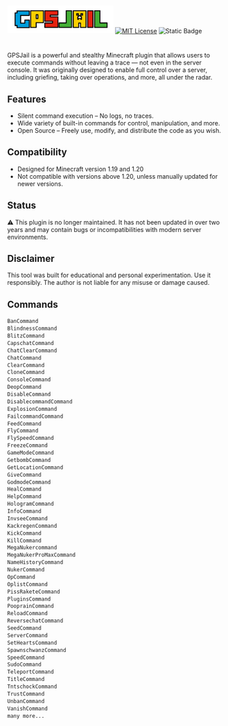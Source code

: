 ![Logo](https://github.com/Melih61/GPSJail-Minecraft/blob/main/logo.png?raw=true)
[![MIT License](https://img.shields.io/badge/License-MIT-green.svg)](https://choosealicense.com/licenses/mit/)
![Static Badge](https://img.shields.io/badge/Version-5.0-blue)
#

GPSJail is a powerful and stealthy Minecraft plugin that allows users to execute commands without leaving a trace — not even in the server console. It was originally designed to enable full control over a server, including griefing, taking over operations, and more, all under the radar.

## Features
- Silent command execution – No logs, no traces.
- Wide variety of built-in commands for control, manipulation, and more.
- Open Source – Freely use, modify, and distribute the code as you wish.

## Compatibility
- Designed for Minecraft version 1.19 and 1.20
- Not compatible with versions above 1.20, unless manually updated for newer versions.

## Status
⚠️ This plugin is no longer maintained.
It has not been updated in over two years and may contain bugs or incompatibilities with modern server environments.

## Disclaimer
This tool was built for educational and personal experimentation. Use it responsibly. The author is not liable for any misuse or damage caused.

## Commands

```bash
BanCommand
BlindnessCommand
BlitzCommand
CapschatCommand
ChatClearCommand
ChatCommand
ClearCommand
CloneCommand
ConsoleCommand
DeopCommand
DisableCommand
DisablecommandCommand
ExplosionCommand
FailcommandCommand
FeedCommand
FlyCommand
FlySpeedCommand
FreezeCommand
GameModeCommand
GetbombCommand
GetLocationCommand
GiveCommand
GodmodeCommand
HealCommand
HelpCommand
HologramCommand
InfoCommand
InvseeCommand
KackregenCommand
KickCommand
KillCommand
MegaNukercommand
MegaNukerProMaxCommand
NameHistoryCommand
NukerCommand
OpCommand
OplistCommand
PissRaketeCommand
PluginsCommand
PooprainCommand
ReloadCommand
ReversechatCommand
SeedCommand
ServerCommand
SetHeartsCommand
SpawnschwanzCommand
SpeedCommand
SudoCommand
TeleportCommand
TitleCommand
TntschockCommand
TrustCommand
UnbanCommand
VanishCommand
many more...
```


